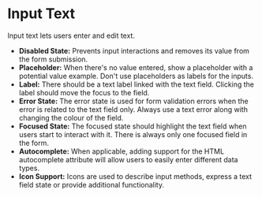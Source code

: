 # Input Text

Input text lets users enter and edit text.

- **Disabled State:** Prevents input interactions and removes its value from the form submission.
- **Placeholder:** When there's no value entered, show a placeholder with a potential value example. Don't use placeholders as labels for the inputs.
- **Label:** There should be a text label linked with the text field. Clicking the label should move the focus to the field.
- **Error State:** The error state is used for form validation errors when the error is related to the text field only. Always use a text error along with changing the colour of the field.
- **Focused State:** The focused state should highlight the text field when users start to interact with it. There is always only one focused field in the form.
- **Autocomplete:** When applicable, adding support for the HTML autocomplete attribute will allow users to easily enter different data types.
- **Icon Support:** Icons are used to describe input methods, express a text field state or provide additional functionality.
